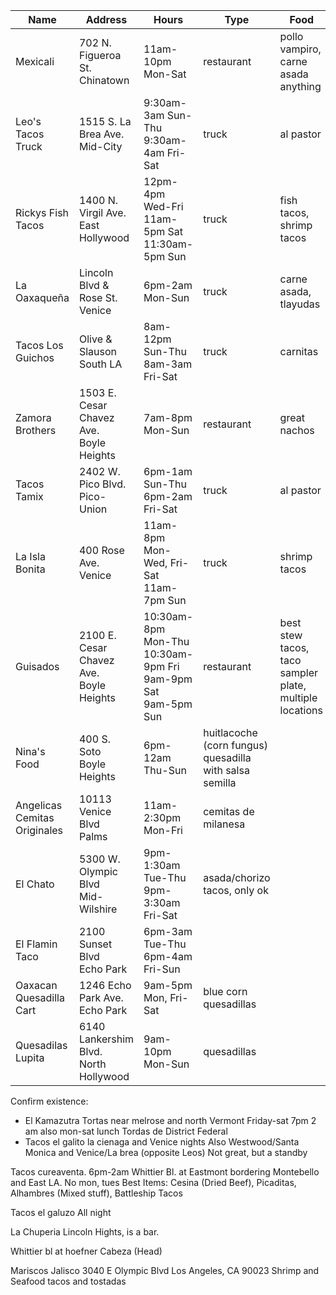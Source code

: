 Name | Address | Hours | Type | Food |
-----|---------|-------|------|------|
Mexicali | 702 N. Figueroa St.<br />Chinatown | 11am-10pm Mon-Sat | restaurant | pollo vampiro, carne asada anything |
Leo's Tacos Truck | 1515 S. La Brea Ave.<br />Mid-City | 9:30am-3am Sun-Thu<br />9:30am-4am Fri-Sat | truck | al pastor |
Rickys Fish Tacos | 1400 N. Virgil Ave.<br />East Hollywood | 12pm-4pm Wed-Fri<br />11am-5pm Sat<br />11:30am-5pm Sun | truck | fish tacos, shrimp tacos |
La Oaxaqueña | Lincoln Blvd & Rose St.<br />Venice | 6pm-2am Mon-Sun | truck | carne asada, tlayudas |
Tacos Los Guichos | Olive & Slauson<br />South LA | 8am-12pm Sun-Thu<br />8am-3am Fri-Sat | truck | carnitas |
Zamora Brothers | 1503 E. Cesar Chavez Ave.<br />Boyle Heights | 7am-8pm Mon-Sun | restaurant | great nachos |
Tacos Tamix | 2402 W. Pico Blvd.<br />Pico-Union | 6pm-1am Sun-Thu<br />6pm-2am Fri-Sat | truck | al pastor |
La Isla Bonita | 400 Rose Ave.<br />Venice | 11am-8pm Mon-Wed, Fri-Sat<br />11am-7pm Sun | truck | shrimp tacos |
Guisados | 2100 E. Cesar Chavez Ave.<br />Boyle Heights| 10:30am-8pm Mon-Thu<br />10:30am-9pm Fri<br />9am-9pm Sat<br />9am-5pm Sun | restaurant | best stew tacos, taco sampler plate, multiple locations |
Nina's Food | 400 S. Soto<br />Boyle Heights | 6pm-12am Thu-Sun | huitlacoche (corn fungus) quesadilla with salsa semilla |
Angelicas Cemitas Originales | 10113 Venice Blvd<br />Palms | 11am-2:30pm Mon-Fri | cemitas de milanesa |
El Chato | 5300 W. Olympic Blvd<br />Mid-Wilshire | 9pm-1:30am Tue-Thu<br />9pm-3:30am Fri-Sat  | asada/chorizo tacos, only ok |
El Flamin Taco | 2100 Sunset Blvd<br />Echo Park | 6pm-3am Tue-Thu<br />6pm-4am Fri-Sun | |
Oaxacan Quesadilla Cart | 1246 Echo Park Ave.<br />Echo Park | 9am-5pm Mon, Fri-Sat | blue corn quesadillas |
Quesadilas Lupita | 6140 Lankershim Blvd.<br />North Hollywood | 9am-10pm Mon-Sun | quesadillas |

Confirm existence:
* El Kamazutra Tortas near melrose and north Vermont Friday-sat 7pm 2 am also mon-sat lunch
Tordas de District Federal 
* Tacos el galito la cienaga and Venice nights
Also Westwood/Santa Monica and Venice/La brea (opposite Leos) Not great, but a standby

Tacos cureaventa. 6pm-2am
Whittier Bl. at Eastmont
bordering Montebello and East LA. No mon, tues
Best Items: Cesina (Dried Beef), Picaditas, Alhambres (Mixed stuff), Battleship Tacos
 
Tacos el galuzo
All night

La Chuperia
Lincoln Hights, is a bar. 

Whittier bl at hoefner
Cabeza (Head)
 
Mariscos Jalisco 
3040 E Olympic Blvd
Los Angeles, CA 90023
Shrimp and Seafood tacos and tostadas
